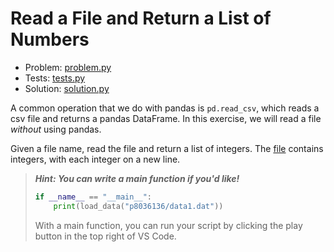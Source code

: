 # Read a File and Return a List of Numbers

- Problem: [problem.py](problem.py)
- Tests: [tests.py](tests.py)
- Solution: [solution.py](solution.py)

A common operation that we do with pandas is `pd.read_csv`, which reads a csv file and returns a pandas DataFrame. In this exercise, we will read a file _without_ using pandas.

Given a file name, read the file and return a list of integers. The [file](data1.dat) contains integers, with each integer on a new line.

> **_Hint: You can write a main function if you'd like!_**
>
> ```python
> if __name__ == "__main__":
>     print(load_data("p8036136/data1.dat"))
> ```
>
> With a main function, you can run your script by clicking the play button in the top right of VS Code.
